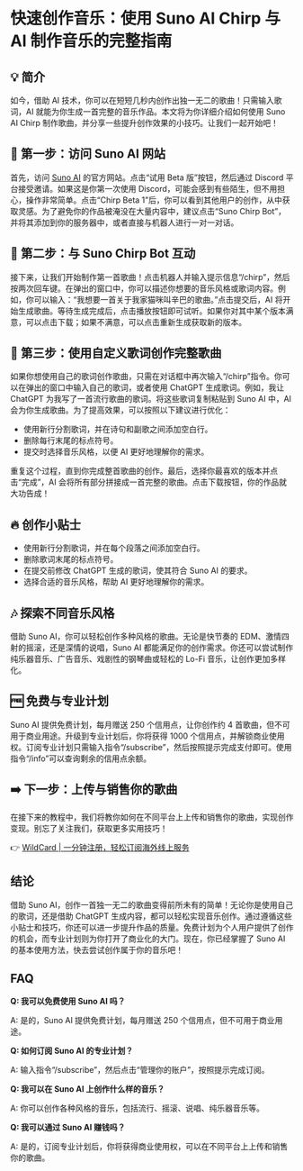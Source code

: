 # 快速创作音乐：使用 Suno AI Chirp 与 AI 制作音乐的完整指南

## 💡 简介

如今，借助 AI 技术，你可以在短短几秒内创作出独一无二的歌曲！只需输入歌词，AI 就能为你生成一首完整的音乐作品。本文将为你详细介绍如何使用 Suno AI Chirp 制作歌曲，并分享一些提升创作效果的小技巧。让我们一起开始吧！

## 💭 第一步：访问 Suno AI 网站

首先，访问 [Suno AI](https://bbtdd.com/WildCard) 的官方网站。点击“试用 Beta 版”按钮，然后通过 Discord 平台接受邀请。如果这是你第一次使用 Discord，可能会感到有些陌生，但不用担心，操作非常简单。点击“Chirp Beta 1”后，你可以看到其他用户的创作，从中获取灵感。为了避免你的作品被淹没在大量内容中，建议点击“Suno Chirp Bot”，并将其添加到你的服务器中，或者直接与机器人进行一对一对话。

## 🎵 第二步：与 Suno Chirp Bot 互动

接下来，让我们开始制作第一首歌曲！点击机器人并输入提示信息“/chirp”，然后按两次回车键。在弹出的窗口中，你可以描述你想要的音乐风格或歌词内容。例如，你可以输入：“我想要一首关于我家猫咪叫辛巴的歌曲。”点击提交后，AI 将开始生成歌曲。等待生成完成后，点击播放按钮即可试听。如果你对其中某个版本满意，可以点击下载；如果不满意，可以点击重新生成获取新的版本。

## 🎵 第三步：使用自定义歌词创作完整歌曲

如果你想使用自己的歌词创作歌曲，只需在对话框中再次输入“/chirp”指令。你可以在弹出的窗口中输入自己的歌词，或者使用 ChatGPT 生成歌词。例如，我让 ChatGPT 为我写了一首流行歌曲的歌词。将这些歌词复制粘贴到 Suno AI 中，AI 会为你生成歌曲。为了提高效果，可以按照以下建议进行优化：
- 使用新行分割歌词，并在诗句和副歌之间添加空白行。
- 删除每行末尾的标点符号。
- 提交时选择音乐风格，以便 AI 更好地理解你的需求。

重复这个过程，直到你完成整首歌曲的创作。最后，选择你最喜欢的版本并点击“完成”，AI 会将所有部分拼接成一首完整的歌曲。点击下载按钮，你的作品就大功告成！

## 🔥 创作小贴士

- 使用新行分割歌词，并在每个段落之间添加空白行。
- 删除歌词末尾的标点符号。
- 在提交前修改 ChatGPT 生成的歌词，使其符合 Suno AI 的要求。
- 选择合适的音乐风格，帮助 AI 更好地理解你的需求。

## 🎶 探索不同音乐风格

借助 Suno AI，你可以轻松创作多种风格的歌曲。无论是快节奏的 EDM、激情四射的摇滚，还是深情的说唱，Suno AI 都能满足你的创作需求。你还可以尝试制作纯乐器音乐、广告音乐、戏剧性的钢琴曲或轻松的 Lo-Fi 音乐，让创作更加多样化。

## 🆓 免费与专业计划

Suno AI 提供免费计划，每月赠送 250 个信用点，让你创作约 4 首歌曲，但不可用于商业用途。升级到专业计划后，你将获得 1000 个信用点，并解锁商业使用权。订阅专业计划只需输入指令“/subscribe”，然后按照提示完成支付即可。使用指令“/info”可以查询剩余的信用点余额。

## ➡️ 下一步：上传与销售你的歌曲

在接下来的教程中，我们将教你如何在不同平台上上传和销售你的歌曲，实现创作变现。别忘了关注我们，获取更多实用技巧！

👉 [WildCard | 一分钟注册，轻松订阅海外线上服务](https://bbtdd.com/WildCard)

## 结论

借助 Suno AI，创作一首独一无二的歌曲变得前所未有的简单！无论你是使用自己的歌词，还是借助 ChatGPT 生成内容，都可以轻松实现音乐创作。通过遵循这些小贴士和技巧，你还可以进一步提升作品的质量。免费计划为个人用户提供了创作的机会，而专业计划则为你打开了商业化的大门。现在，你已经掌握了 Suno AI 的基本使用方法，快去尝试创作属于你的音乐吧！

## FAQ

**Q: 我可以免费使用 Suno AI 吗？**

A: 是的，Suno AI 提供免费计划，每月赠送 250 个信用点，但不可用于商业用途。

**Q: 如何订阅 Suno AI 的专业计划？**

A: 输入指令“/subscribe”，然后点击“管理你的账户”，按照提示完成订阅。

**Q: 我可以在 Suno AI 上创作什么样的音乐？**

A: 你可以创作各种风格的音乐，包括流行、摇滚、说唱、纯乐器音乐等。

**Q: 我可以通过 Suno AI 赚钱吗？**

A: 是的，订阅专业计划后，你将获得商业使用权，可以在不同平台上上传和销售你的歌曲。